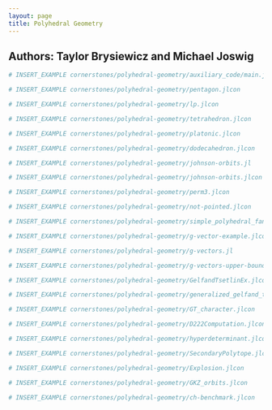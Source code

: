 ```yaml
---
layout: page
title: Polyhedral Geometry
---
```


## Authors: Taylor Brysiewicz and Michael Joswig

```julia
# INSERT_EXAMPLE cornerstones/polyhedral-geometry/auxiliary_code/main.jl
```

```julia
# INSERT_EXAMPLE cornerstones/polyhedral-geometry/pentagon.jlcon
```

```julia
# INSERT_EXAMPLE cornerstones/polyhedral-geometry/lp.jlcon
```

```julia
# INSERT_EXAMPLE cornerstones/polyhedral-geometry/tetrahedron.jlcon
```

```julia
# INSERT_EXAMPLE cornerstones/polyhedral-geometry/platonic.jlcon
```

```julia
# INSERT_EXAMPLE cornerstones/polyhedral-geometry/dodecahedron.jlcon
```

```julia
# INSERT_EXAMPLE cornerstones/polyhedral-geometry/johnson-orbits.jl
```

```julia
# INSERT_EXAMPLE cornerstones/polyhedral-geometry/johnson-orbits.jlcon
```

```julia
# INSERT_EXAMPLE cornerstones/polyhedral-geometry/perm3.jlcon
```

```julia
# INSERT_EXAMPLE cornerstones/polyhedral-geometry/not-pointed.jlcon
```

```julia
# INSERT_EXAMPLE cornerstones/polyhedral-geometry/simple_polyhedral_fan.jlcon
```

```julia
# INSERT_EXAMPLE cornerstones/polyhedral-geometry/g-vector-example.jlcon
```

```julia
# INSERT_EXAMPLE cornerstones/polyhedral-geometry/g-vectors.jl
```

```julia
# INSERT_EXAMPLE cornerstones/polyhedral-geometry/g-vectors-upper-bound.jlcon
```

```julia
# INSERT_EXAMPLE cornerstones/polyhedral-geometry/GelfandTsetlinEx.jlcon
```

```julia
# INSERT_EXAMPLE cornerstones/polyhedral-geometry/generalized_gelfand_tsetlin.jlcon
```

```julia
# INSERT_EXAMPLE cornerstones/polyhedral-geometry/GT_character.jlcon
```

```julia
# INSERT_EXAMPLE cornerstones/polyhedral-geometry/D222Computation.jlcon
```

```julia
# INSERT_EXAMPLE cornerstones/polyhedral-geometry/hyperdeterminant.jlcon
```

```julia
# INSERT_EXAMPLE cornerstones/polyhedral-geometry/SecondaryPolytope.jlcon
```

```julia
# INSERT_EXAMPLE cornerstones/polyhedral-geometry/Explosion.jlcon
```

```julia
# INSERT_EXAMPLE cornerstones/polyhedral-geometry/GKZ_orbits.jlcon
```

```julia
# INSERT_EXAMPLE cornerstones/polyhedral-geometry/ch-benchmark.jlcon
```
